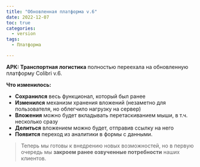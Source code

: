 ```yaml
---
title: "Обновленная платформа v.6"
date: 2022-12-07
toc: true
categories:
  - version
tags:
  - Платформа

---
```


**АРК: Транспортная логистика** полностью переехала на обновленную платформу Colibri v.6.

**Что изменилось:**
-   **Сохранился** весь функционал, который был ранее
-   **Изменился** механизм хранения вложений (незаметно для пользователя, но облегчило нагрузку на сервер)
-   **Вложения** можно будет вкладывать перетаскиванием мыши, в т.ч. несколько сразу
-   **Делиться** вложением можно будет, отправив ссылку на него
-   **Появится** переход из аналитики в формы с данными.

>Теперь мы готовы к внедрению новых возможностей, но в первую очередь мы **закроем ранее озвученные потребности** наших клиентов.
